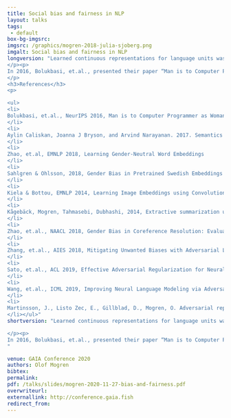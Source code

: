 ```yaml
---
title: Social bias and fairness in NLP
layout: talks
tags:
 - default
box-bg-imgsrc: 
imgsrc: /graphics/mogren-2018-julia-sjoberg.png
imgalt: Social bias and fairness in NLP
longversion: "Learned continuous representations for language units was the first trembling steps of making neural networks useful for natural language processing (NLP), and promised a future with semantically rich representations for downstream solutions. NLP has now seen some of the progress that previously happened in image processing: the availability of increased computing power and the development of algorithms have allowed people to train larger models that perform better than ever. Such models also make it possible to use transfer learning for language tasks, thus leveraging large widely available datasets.
</p><p>
In 2016, Bolukbasi, et.al., presented their paper “Man is to Computer Programmer as Woman is to Homemaker? Debiasing Word Embeddings”, shedding lights on some of the gender bias that was available in trained word embeddings at the time. Datasets obviously encode the social bias that surrounds us, and models trained on that data may expose the bias in their decisions. It is important to be aware of what information a learned system is basing its predictions on. Some solutions have been proposed to limit the expression of societal bias in NLP systems. These include techniques such as data augmentation and representation calibration. Similar approaches may also be relevant for privacy and disentangled representations. In this talk, we’ll discuss some of these issues, and go through some of the solutions that have been proposed recently.
</p>
<h3>References</h3>
<p>

<ul>
<li>
Bolukbasi, et.al., NeurIPS 2016, Man is to Computer Programmer as Woman is to Homemaker? Debiasing Word Embeddings
</li>
<li>
Aylin Caliskan, Joanna J Bryson, and Arvind Narayanan. 2017. Semantics derived automatically from language corpora contain human-like biases. Science 356(6334):183–186
</li>
<li>
Zhao, et.al, EMNLP 2018, Learning Gender-Neutral Word Embeddings
</li>
<li>
Sahlgren & Ohlsson, 2018, Gender Bias in Pretrained Swedish Embeddings
</li>
<li>
Kiela & Bottou, EMNLP 2014, Learning Image Embeddings using Convolutional Neural Networks for Improved Multi-Modal Semantics
</li>
<li>
Kågebäck, Mogren, Tahmasebi, Dubhashi, 2014, Extractive summarization using continuous vector space models
</li>
<li>
Zhao, et.al., NAACL 2018, Gender Bias in Coreference Resolution: Evaluation and Debiasing Methods
</li>
<li>
Zhang, et.al., AIES 2018, Mitigating Unwanted Biases with Adversarial Learning
</li>
<li>
Sato, et.al., ACL 2019, Effective Adversarial Regularization for Neural Machine Translation
</li>
<li>
Wang, et.al., ICML 2019, Improving Neural Language Modeling via Adversarial Training
</li>
<li>
Martinsson, J., Listo Zec, E., Gillblad, D., Mogren, O. Adversarial representation learning for synthetic replacement of private attributes. <a href=\"https://arxiv.org/abs/2006.08039\">https://arxiv.org/abs/2006.08039</a>, 2020.
</li></ul>"
shortversion: "Learned continuous representations for language units was the first trembling steps of making neural networks useful for natural language processing (NLP), and promised a future with semantically rich representations for downstream solutions. NLP has now seen some of the progress that previously happened in image processing: the availability of increased computing power and the development of algorithms have allowed people to train larger models that perform better than ever. Such models also make it possible to use transfer learning for language tasks, thus leveraging large widely available datasets.

</p><p>
In 2016, Bolukbasi, et.al., presented their paper “Man is to Computer Programmer as Woman is to Homemaker? Debiasing Word Embeddings”, shedding lights on some of the gender bias that was available in trained word embeddings at the time. Datasets obviously encode the social bias that surrounds us, and models trained on that data may expose the bias in their decisions. It is important to be aware of what information a learned system is basing its predictions on. Some solutions have been proposed to limit the expression of societal bias in NLP systems. These include techniques such as data augmentation and representation calibration. Similar approaches may also be relevant for privacy and disentangled representations. In this talk, we’ll discuss some of these issues, and go through some of the solutions that have been proposed recently.
"

venue: GAIA Conference 2020
authors: Olof Mogren
bibtex: 
permalink:
pdf: /talks/slides/mogren-2020-11-27-bias-and-fairness.pdf
overwriteurl: 
externallink: http://conference.gaia.fish
redirect_from:
---
```

